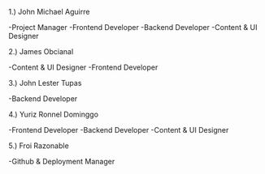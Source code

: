 1.) John Michael Aguirre

-Project Manager
-Frontend Developer
-Backend Developer
-Content & UI Designer



2.) James Obcianal

-Content & UI Designer
-Frontend Developer



3.) John Lester Tupas

-Backend Developer



4.) Yuriz Ronnel Dominggo

-Frontend Developer
-Backend Developer
-Content & UI Designer 


5.) Froi Razonable

-Github & Deployment Manager
